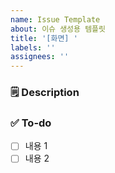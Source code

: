 ```yaml
---
name: Issue Template
about: 이슈 생성용 템플릿
title: '[화면] '
labels: ''
assignees: ''
---
```


### 🗒️ Description

### ✅ To-do

- [ ] 내용 1
- [ ] 내용 2
